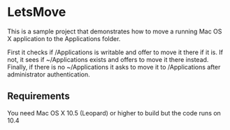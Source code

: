 LetsMove
========

This is a sample project that demonstrates how to move a running Mac OS X application to the Applications folder.

First it checks if /Applications is writable and offer to move it there if it is. If not, it sees if ~/Applications
exists and offers to move it there instead. Finally, if there is no ~/Applications it asks to move it to /Applications
after administrator authentication.

Requirements
------------
You need Mac OS X 10.5 (Leopard) or higher to build but the code runs on 10.4
